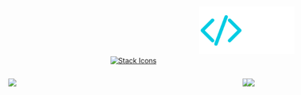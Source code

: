 <p align="center" style="width: 100%; position: absolute; display: flex; place-content: center; place-items: center;">
  <a href='https://theZ3r0CooL.github.io/' title='https://theZ3r0CooL.github.io/' style='display: flex; place-content: center'>
    <img src='https://github.com/theZ3r0CooL/theZ3r0CooL.github.io/blob/5bd55e1c83cfc2e74c4fd9763df91984eabf5129/code-z3r0.svg' alt='Z3r0/' width='60%' height='auto' style='max-width: 20rem'/>
  </a>
</p>
<p align="center" style="padding: 20% 0 0 0;">
  <a href="./README.md">
    <img src="https://skillicons.dev/icons?i=ts,js,html,css,redux,react,vite,d3,md,github&theme=dark&perline=6" alt="Stack Icons"/>
  </a>
</p>
<p align="center" style="width: 100%; position: absolute; display: flex; place-content: center; place-items: center;">
  <a href="https://github.com/joshG-sgc" alt="joshG-SGC" style="border-radius:50%">
    <img src="https://avatars.githubusercontent.com/u/130998712?v=4"/>
  </a>
</p>
<p align="center" style="width: 100%; position: absolute; display: flex; place-content: center; place-items: center;">
  <img style="width: 80%;" src="https://wakatime.com/share/@Z3r0CooL/66870b20-f2e7-4d2c-8b0a-7dedc2618995.svg"/>  
  <img style="width: 80%;" src="https://wakatime.com/share/@Z3r0CooL/621e1e17-b5e5-4feb-82df-e8ad00bc7517.svg"/>
</p>
